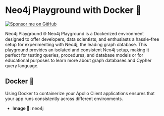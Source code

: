 # Neo4j Playground with Docker 🚀

<a href="https://github.com/sponsors/mattmajestic"><img src="https://img.shields.io/badge/Sponsor-GitHub-black?style=for-the-badge&logo=github" alt="Sponsor me on GitHub"></a>

Neo4j Playground 🌐
Neo4j Playground is a Dockerized environment designed to offer developers, data scientists, and enthusiasts a hassle-free setup for experimenting with Neo4j, the leading graph database. This playground provides an isolated and consistent Neo4j setup, making it perfect for testing queries, procedures, and database models or for educational purposes to learn more about graph databases and Cypher query language.

## Docker 🐳

Using Docker to containerize your Apollo Client applications ensures that your app runs consistently across different environments.

- **Image 🔄**: neo4j